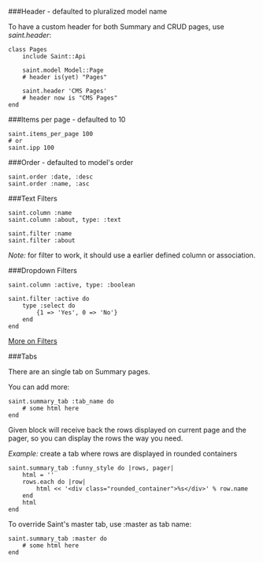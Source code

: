 
###Header - defaulted to pluralized model name

To have a custom header for both Summary and CRUD pages, use *saint.header*:

    class Pages
        include Saint::Api

        saint.model Model::Page
        # header is(yet) "Pages"

        saint.header 'CMS Pages'
        # header now is "CMS Pages"
    end

###Items per page - defaulted to 10

    saint.items_per_page 100
    # or
    saint.ipp 100

###Order - defaulted to model's order

    saint.order :date, :desc
    saint.order :name, :asc

###Text Filters

    saint.column :name
    saint.column :about, type: :text

    saint.filter :name
    saint.filter :about

*Note:* for filter to work, it should use a earlier defined column or association.

###Dropdown Filters

    saint.column :active, type: :boolean

    saint.filter :active do
        type :select do
            {1 => 'Yes', 0 => 'No'}
        end
    end

[More on Filters](saint/blob/master/Filters.md)

###Tabs

There are an single tab on Summary pages.

You can add more:

    saint.summary_tab :tab_name do
        # some html here
    end

Given block will receive back the rows displayed on current page and the pager,
so you can display the rows the way you need.

*Example:* create a tab where rows are displayed in rounded containers

    saint.summary_tab :funny_style do |rows, pager|
        html = ''
        rows.each do |row|
            html << '<div class="rounded_container">%s</div>' % row.name
        end
        html
    end

To override Saint's master tab, use :master as tab name:

    saint.summary_tab :master do
        # some html here
    end
